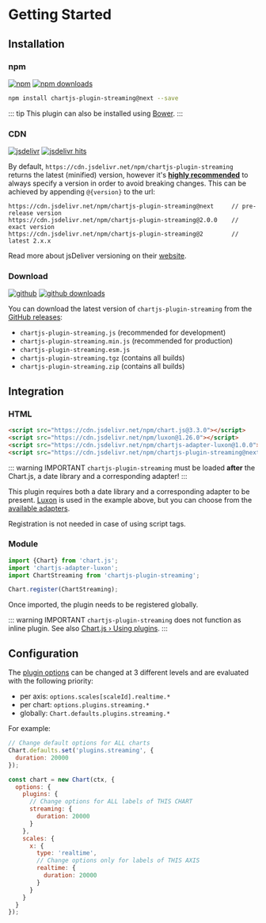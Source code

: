 # Getting Started

## Installation

### npm

[![npm](https://img.shields.io/npm/v/chartjs-plugin-streaming/next.svg?style=flat-square&maxAge=600)](https://npmjs.com/package/chartjs-plugin-streaming) [![npm downloads](https://img.shields.io/npm/dm/chartjs-plugin-streaming.svg?style=flat-square&maxAge=600)](https://npmjs.com/package/chartjs-plugin-streaming)

```sh
npm install chartjs-plugin-streaming@next --save
```

::: tip
This plugin can also be installed using [Bower](https://bower.io/).
:::

### CDN

[![jsdelivr](https://img.shields.io/npm/v/chartjs-plugin-streaming/next.svg?label=jsdelivr&style=flat-square&maxAge=600)](https://cdn.jsdelivr.net/npm/chartjs-plugin-streaming@next/dist/) [![jsdelivr hits](https://data.jsdelivr.com/v1/package/npm/chartjs-plugin-streaming/badge)](https://www.jsdelivr.com/package/npm/chartjs-plugin-streaming)

By default, `https://cdn.jsdelivr.net/npm/chartjs-plugin-streaming` returns the latest (minified) version, however it's [**highly recommended**](https://www.jsdelivr.com/features) to always specify a version in order to avoid breaking changes. This can be achieved by appending `@{version}` to the url:

```
https://cdn.jsdelivr.net/npm/chartjs-plugin-streaming@next     // pre-release version
https://cdn.jsdelivr.net/npm/chartjs-plugin-streaming@2.0.0    // exact version
https://cdn.jsdelivr.net/npm/chartjs-plugin-streaming@2        // latest 2.x.x
```

Read more about jsDeliver versioning on their [website](http://www.jsdelivr.com/).

### Download

[![github](https://img.shields.io/github/release/nagix/chartjs-plugin-streaming.svg?include_prereleases&sort=semver&style=flat-square&maxAge=600)](https://github.com/nagix/chartjs-plugin-streaming/releases/latest) [![github downloads](https://img.shields.io/github/downloads/nagix/chartjs-plugin-streaming/total.svg?style=flat-square&maxAge=600)](http://www.somsubhra.com/github-release-stats/?username=nagix&repository=chartjs-plugin-streaming)

You can download the latest version of `chartjs-plugin-streaming` from the [GitHub releases](https://github.com/nagix/chartjs-plugin-streaming/releases):

- `chartjs-plugin-streaming.js` (recommended for development)
- `chartjs-plugin-streaming.min.js` (recommended for production)
- `chartjs-plugin-streaming.esm.js`
- `chartjs-plugin-streaming.tgz` (contains all builds)
- `chartjs-plugin-streaming.zip` (contains all builds)

## Integration

### HTML

```html
<script src="https://cdn.jsdelivr.net/npm/chart.js@3.3.0"></script>
<script src="https://cdn.jsdelivr.net/npm/luxon@1.26.0"></script>
<script src="https://cdn.jsdelivr.net/npm/chartjs-adapter-luxon@1.0.0"></script>
<script src="https://cdn.jsdelivr.net/npm/chartjs-plugin-streaming@next"></script>
```

::: warning IMPORTANT
`chartjs-plugin-streaming` must be loaded **after** the Chart.js, a date library and a corresponding adapter!
:::

This plugin requires both a date library and a corresponding adapter to be present. [Luxon](https://moment.github.io/luxon/) is used in the example above, but you can choose from the [available adapters](https://github.com/chartjs/awesome#adapters).

Registration is not needed in case of using script tags.

### Module

```javascript
import {Chart} from 'chart.js';
import 'chartjs-adapter-luxon';
import ChartStreaming from 'chartjs-plugin-streaming';

Chart.register(ChartStreaming);
```

Once imported, the plugin needs to be registered globally.

::: warning IMPORTANT
`chartjs-plugin-streaming` does not function as inline plugin. See also [Chart.js &rsaquo; Using plugins](https://www.chartjs.org/docs/latest/developers/plugins.html).
:::

## Configuration

The [plugin options](options.md) can be changed at 3 different levels and are evaluated with the following priority:

- per axis: `options.scales[scaleId].realtime.*`
- per chart: `options.plugins.streaming.*`
- globally: `Chart.defaults.plugins.streaming.*`

For example:

```js
// Change default options for ALL charts
Chart.defaults.set('plugins.streaming', {
  duration: 20000
});

const chart = new Chart(ctx, {
  options: {
    plugins: {
      // Change options for ALL labels of THIS CHART
      streaming: {
        duration: 20000
      }
    },
    scales: {
      x: {
        type: 'realtime',
        // Change options only for labels of THIS AXIS
        realtime: {
          duration: 20000
        }
      }
    }
  }
});
```
